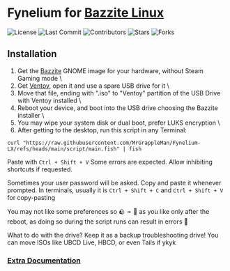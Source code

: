 # Fynelium for [Bazzite Linux](https://bazzite.gg/)

![License](https://img.shields.io/github/license/MrGrappleMan/Fynelium-LX?style=for-the-badge)
![Last Commit](https://img.shields.io/github/last-commit/MrGrappleMan/Fynelium-LX?style=for-the-badge)
![Contributors](https://img.shields.io/github/contributors/MrGrappleMan/Fynelium-LX?style=for-the-badge)
![Stars](https://img.shields.io/github/stars/MrGrappleMan/Fynelium-LX?style=for-the-badge)
![Forks](https://img.shields.io/github/forks/MrGrappleMan/Fynelium-LX?style=for-the-badge)

## Installation

1. Get the [Bazzite](https://bazzite.gg/#image-picker) GNOME image for your hardware, without Steam Gaming mode \
2. Get [Ventoy](https://github.com/ventoy/Ventoy/releases/latest), open it and use a spare USB drive for it \
3. Move that file, ending with ".iso" to "Ventoy" partition of the USB Drive with Ventoy installed \
4. Reboot your device, and boot into the USB drive choosing the Bazzite installer \
5. You may wipe your system disk or dual boot, prefer LUKS encryption \
6. After getting to the desktop, run this script in any Terminal:

```
curl "https://raw.githubusercontent.com/MrGrappleMan/Fynelium-LX/refs/heads/main/script/main.fish" | fish

```
Paste with `Ctrl + Shift + V`
Some errors are expected. Allow inhibiting shortcuts if requested.

Sometimes your user password will be asked. Copy and paste it whenever prompted.
In terminals, usually it is `Ctrl + Shift + C` and `Ctrl + Shift + V` for copy-pasting

You may not like some preferences so 🪨 ➛ 🗿 as you like only after the reboot,
as doing so during the script runs can result in errors 🤯

What to do with the drive? Keep it as a backup troubleshooting drive!
You can move ISOs like UBCD Live, HBCD, or even Tails if ykyk

### [Extra Documentation](notion.so/Bazzite-27642d161cf980a5a844e08f156d5950?source=copy_link)
